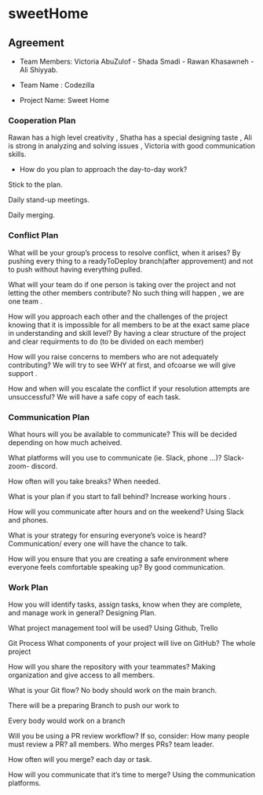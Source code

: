 # sweetHome

## Agreement

* Team Members: Victoria AbuZulof - Shada Smadi - Rawan Khasawneh - Ali Shiyyab.

* Team Name : Codezilla

* Project Name: Sweet Home

### Cooperation Plan

Rawan has a high level creativity , Shatha has a special designing taste , Ali is strong in analyzing and solving issues , Victoria with good communication skills.

* How do you plan to approach the day-to-day work?

Stick to the plan.

Daily stand-up meetings.

Daily merging.

### Conflict Plan

What will be your group’s process to resolve conflict, when it arises?
By pushing every thing to a readyToDeploy branch(after approvement) and not to push without having everything pulled.

What will your team do if one person is taking over the project and not letting the other members contribute?
No such thing will happen , we are one team .

How will you approach each other and the challenges of the project knowing that it is impossible for all members to be at the exact same place in understanding and skill level?
By having a clear structure of the project and clear requirments to do (to be divided on each member)

How will you raise concerns to members who are not adequately contributing?
We will try to see WHY at first, and ofcoarse we will give support .

How and when will you escalate the conflict if your resolution attempts are unsuccessful?
We will have a safe copy of each task.

### Communication Plan
What hours will you be available to communicate?
This will be decided depending on how much acheived.

What platforms will you use to communicate (ie. Slack, phone …)?
Slack- zoom- discord.

How often will you take breaks?
When needed.

What is your plan if you start to fall behind?
Increase working hours .

How will you communicate after hours and on the weekend?
Using Slack and phones.

What is your strategy for ensuring everyone’s voice is heard?
Communication/ every one will have the chance to talk.

How will you ensure that you are creating a safe environment where everyone feels comfortable speaking up?
By good communication.

### Work Plan
How you will identify tasks, assign tasks, know when they are complete, and manage work in general?
Designing Plan.

What project management tool will be used?
Using Github, Trello

Git Process
What components of your project will live on GitHub?
The whole project

How will you share the repository with your teammates?
Making organization and give access to all members.

What is your Git flow?
No body should work on the main branch.

There will be a preparing Branch to push our work to

Every body would work on a branch

Will you be using a PR review workflow? If so, consider: How many people must review a PR? all members.
Who merges PRs? team leader.

How often will you merge? each day or task.

How will you communicate that it’s time to merge? Using the communication platforms.
